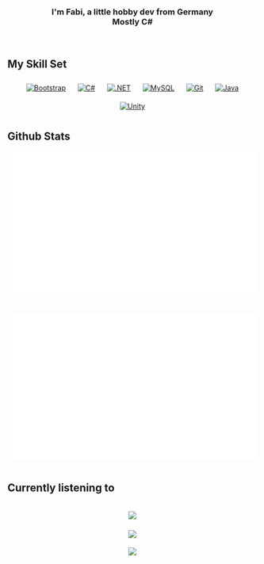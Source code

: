 

### <div align="center">I'm Fabi, a little hobby dev from Germany<br>Mostly C#</div>  
  

<br/>  


## My Skill Set  





<div align="center">  
<a href="https://getbootstrap.com/docs/3.4/javascript/" target="_blank"><img style="margin: 10px" src="https://profilinator.rishav.dev/skills-assets/bootstrap-plain.svg" alt="Bootstrap" height="50" /></a>  
<a href="https://docs.microsoft.com/en-us/dotnet/csharp/" target="_blank"><img style="margin: 10px" src="https://profilinator.rishav.dev/skills-assets/csharp-original.svg" alt="C#" height="50" /></a>  
<a href="https://dotnet.microsoft.com/download/dotnet-framework" target="_blank"><img style="margin: 10px" src="https://profilinator.rishav.dev/skills-assets/dot-net-original-wordmark.svg" alt=".NET" height="50" /></a>  
<a href="https://www.mysql.com/" target="_blank"><img style="margin: 10px" src="https://profilinator.rishav.dev/skills-assets/mysql-original-wordmark.svg" alt="MySQL" height="50" /></a>  
<a href="https://github.com/" target="_blank"><img style="margin: 10px" src="https://profilinator.rishav.dev/skills-assets/git-scm-icon.svg" alt="Git" height="50" /></a>  
<a href="https://www.java.com/" target="_blank"><img style="margin: 10px" src="https://profilinator.rishav.dev/skills-assets/java-original-wordmark.svg" alt="Java" height="50" /></a>  
<a href="https://unity.com/" target="_blank"><img style="margin: 10px" src="https://profilinator.rishav.dev/skills-assets/unity.png" alt="Unity" height="50" /></a>  
</div>








## Github Stats  
<div align="center"><img src="https://raw.githubusercontent.com/FabiChan99/github-stats-transparent/output/generated/overview.svg" align="center" /><br><br><br><img src="https://raw.githubusercontent.com/FabiChan99/github-stats-transparent/output/generated/languages.svg" align="center" /></div>
</div>



<br/>  


## Currently listening to 
  

<br/>  

<div align="center"><img src="https://spotify-github-profile.vercel.app/api/view?uid=nej9o5jz16mxpwhwizqppderv&cover_image=true&theme=default&show_offline=false&background_color=121212&interchange=false" /></div>  

<br/>  

<div align="center">
<img src="https://komarev.com/ghpvc/?username=FabiChan99&&style=flat-square" align="center" />
</div>  
  

<br/>  

<div align="center">
            <a href="https://paypal.me/https://www.paypal.com/paypalme/fabichan" target="_blank" style="display: inline-block;">
                <img
                    src="https://img.shields.io/badge/Donate-PayPal-blue.svg?style=flat-square&logo=paypal" 
                    align="center"
                />
            </a></div>
<br />

